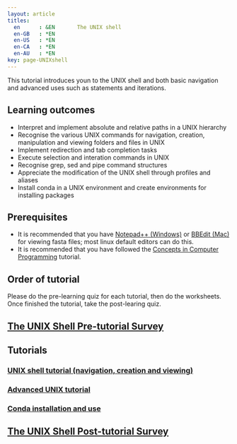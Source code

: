 ```yaml
---
layout: article
titles:
  en      : &EN       The UNIX shell
  en-GB   : *EN
  en-US   : *EN
  en-CA   : *EN
  en-AU   : *EN
key: page-UNIXshell
---
```



This tutorial introduces youn to the UNIX shell and both basic navigation and advanced uses such as statements and iterations.<br>

## Learning outcomes
* Interpret and implement absolute and relative paths in a UNIX hierarchy
* Recognise the various UNIX commands for navigation, creation, manipulation and viewing folders and files in UNIX
* Implement redirection and tab completion tasks
* Execute selection and interation commands in UNIX
* Recognise grep, sed and pipe command structures
* Appreciate the modification of the UNIX shell through profiles and aliases
* Install conda in a UNIX environment and create environments for installing packages

## Prerequisites
* It is recommended that you have [Notepad++ (Windows)](https://notepad-plus-plus.org/downloads/) or [BBEdit (Mac)](https://www.barebones.com/products/bbedit/) for viewing fasta files; most linux default editors can do this.
* It is recommended that you have followed the [Concepts in Computer Programming](https://conmeehan.github.io/PathogenDataCourse/ConceptsInComputerProgramming) tutorial.

## Order of tutorial

Please do the pre-learning quiz for each tutorial, then do the worksheets. <br />
Once finished the tutorial, take the post-learing quiz.<br />

## [The UNIX Shell Pre-tutorial Survey](https://ntusurvey.onlinesurveys.ac.uk/the-unix-shell-pre-tutorial-survey)

## Tutorials
### [UNIX shell tutorial (navigation, creation and viewing)](https://conmeehan.github.io/UNIXtutorial)
### [Advanced UNIX tutorial](https://conmeehan.github.io/advancedUNIXtutorial)
### [Conda installation and use](https://conmeehan.github.io/PathogenDataCourse/Worksheets/CondaInstallAndUse)

## [The UNIX Shell Post-tutorial Survey](https://ntusurvey.onlinesurveys.ac.uk/the-unix-shell-post-tutorial-survey)

